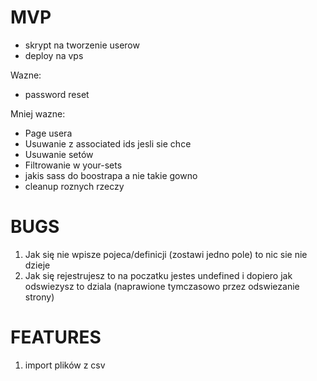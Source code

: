 # MVP
- skrypt na tworzenie userow
- deploy na vps

Wazne:
- password reset 

Mniej wazne:
- Page usera 
- Usuwanie z associated ids jesli sie chce
- Usuwanie setów
- Filtrowanie w your-sets
- jakis sass do boostrapa a nie takie gowno
- cleanup roznych rzeczy


# BUGS
1. Jak się nie wpisze pojeca/definicji (zostawi jedno pole) to nic sie nie dzieje
2. Jak się rejestrujesz to na poczatku jestes undefined i dopiero jak odswiezysz to dziala (naprawione tymczasowo przez odswiezanie strony)

# FEATURES
1. import plików z csv





